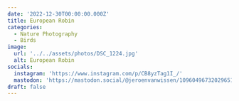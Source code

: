 ```yaml
---
date: '2022-12-30T00:00:00.000Z'
title: European Robin
categories:
  - Nature Photography
  - Birds
image:
  url: '../../assets/photos/DSC_1224.jpg'
  alt: European Robin
socials:
  instagram: 'https://www.instagram.com/p/CB8yzTag1I_/'
  mastodon: 'https://mastodon.social/@jeroenvanwissen/109604967320296517'
draft: false
---
```


